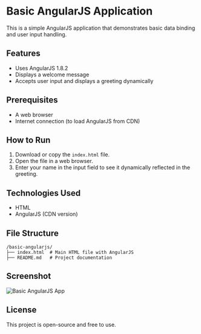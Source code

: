 # Basic AngularJS Application

This is a simple AngularJS application that demonstrates basic data binding and user input handling.

## Features
- Uses AngularJS 1.8.2
- Displays a welcome message
- Accepts user input and displays a greeting dynamically

## Prerequisites
- A web browser
- Internet connection (to load AngularJS from CDN)

## How to Run
1. Download or copy the `index.html` file.
2. Open the file in a web browser.
3. Enter your name in the input field to see it dynamically reflected in the greeting.

## Technologies Used
- HTML
- AngularJS (CDN version)

## File Structure
```
/basic-angularjs/
├── index.html  # Main HTML file with AngularJS
├── README.md   # Project documentation
```

## Screenshot
![Basic AngularJS App](screenshot.png)

## License
This project is open-source and free to use.

